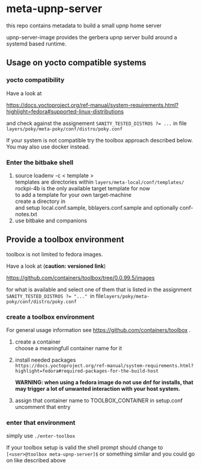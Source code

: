 # meta-upnp-server

this repo contains metadata to build a small upnp home server 

upnp-server-image provides the gerbera upnp server build around a systemd based runtime.


## Usage on yocto compatible systems


### yocto compatibility

Have a look at 

https://docs.yoctoproject.org/ref-manual/system-requirements.html?highlight=fedora#supported-linux-distributions

and check against the assignement `SANITY_TESTED_DISTROS ?= ...` in file `layers/poky/meta-poky/conf/distro/poky.conf`

If your system is not compatible try the toolbox approach described below. You may also use docker instead.

### Enter the bitbake shell

1. source loadenv -c < template >  
    templates are directories within `layers/meta-local/conf/templates/`  
    rockpi-4b is the only available target template for now  
    to add a template for your own target-machine   
    create a directory in  
    and setup local.conf.sample, bblayers.conf.sample and optionally conf-notes.txt  
2. use bitbake and companions


## Provide a toolbox environment

toolbox is not limited to fedora images. 

Have a look at (**caution: versioned link**) 

https://github.com/containers/toolbox/tree/0.0.99.5/images 

for what is available and select one of them that is listed in the assignment
`SANITY_TESTED_DISTROS ?= "..." `in file`layers/poky/meta-poky/conf/distro/poky.conf` 

### create a toolbox environment

For general usage information see https://github.com/containers/toolbox .

1. create a container  
   choose a meaningfull container name for it
   
2. install needed packages  
   `https://docs.yoctoproject.org/ref-manual/system-requirements.html?highlight=fedora#required-packages-for-the-build-host`  
   
   **WARNING: when using a fedora image do not use dnf for installs, that may trigger a lot of unwanted interaction with your host system.**
   
3. assign that container name to TOOLBOX_CONTAINER in setup.conf  
   uncomment that entry

### enter that environment

simply use `./enter-toolbox`

If your toolbox setup is valid the shell prompt should change to `[<user>@toolbox meta-upnp-server]$` 
or something similar and you could go on like described above


